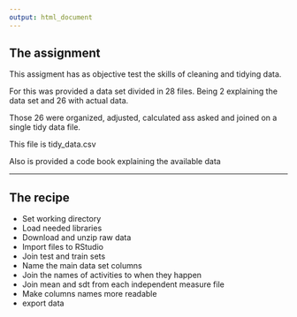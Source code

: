 ```yaml
---
output: html_document
---
```


## The assignment

This assigment has as objective test the skills of cleaning and tidying data.

For this was provided a data set divided in 28 files. 
Being 2 explaining the data set and 26 with actual data.

Those 26 were organized, adjusted, calculated ass asked and joined on a single tidy data file.

This file is tidy_data.csv

Also is provided a code book explaining the available data

***

## The recipe

* Set working directory
* Load needed libraries
* Download and unzip raw data
* Import files to RStudio
* Join test and train sets
* Name the main data set columns
* Join the names of activities to when they happen
* Join mean and sdt from each independent measure file
* Make columns names more readable
* export data
